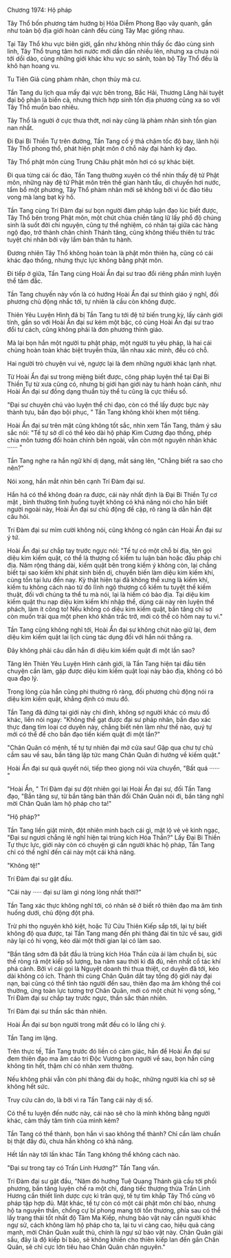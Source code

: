 




Chương 1974: Hộ pháp


Tây Thổ bốn phương tám hướng bị Hỏa Diễm Phong Bạo vây quanh, gần như toàn bộ địa giới hoàn cảnh đều cùng Tây Mạc giống nhau.

Tại Tây Thổ khu vực biên giới, gần như không nhìn thấy ốc đảo cùng sinh linh, Tây Thổ trung tâm hơi nước mới dần dần nhiều lên, nhưng xa chưa nói tới dồi dào, cùng những giới khác khu vực so sánh, toàn bộ Tây Thổ đều là khô hạn hoang vu.

Tu Tiên Giả cùng phàm nhân, chọn thủy mà cư.

Tần Tang du lịch qua mấy đại vực bên trong, Bắc Hải, Thương Lãng hải tuyệt đại bộ phận là biển cả, nhưng thích hợp sinh tồn địa phương cũng xa so với Tây Thổ muốn bao nhiêu.

Tây Thổ là người ở cực thưa thớt, nơi này cũng là phàm nhân sinh tồn gian nan nhất.

Đi Đại Bi Thiền Tự trên đường, Tần Tang cố ý thả chậm tốc độ bay, lãnh hội Tây Thổ phong thổ, phát hiện phật môn ở chỗ này đại hành kỳ đạo.

Tây Thổ phật môn cùng Trung Châu phật môn hơi có sự khác biệt.

Đi qua từng cái ốc đảo, Tần Tang thường xuyên có thể nhìn thấy đệ tử Phật môn, những này đệ tử Phật môn trên thế gian hành tẩu, di chuyển hơi nước, tẩm bổ một phương, Tây Thổ phàm nhân mới sẽ không bởi vì ốc đảo tiêu vong mà lang bạt kỳ hồ.

Tần Tang cùng Trí Đàm đại sư bọn người đàm pháp luận đạo lúc biết được, Tây Thổ bên trong Phật môn, một chút chùa chiền tăng lữ lấy phổ độ chúng sinh là suốt đời chi nguyện, cũng tự thể nghiệm, có nhân tại giữa các hàng ngộ đạo, trở thành chân chính Thánh tăng, cũng không thiếu thiên tư trác tuyệt chi nhân bởi vậy lầm bản thân tu hành.

Đương nhiên Tây Thổ không hoàn toàn là phật môn thiên hạ, cũng có cái khác đạo thống, nhưng thực lực không bằng phật môn.

Đi tiếp ở giữa, Tần Tang cùng Hoài Ẩn đại sư trao đổi riêng phần mình luyện thể tâm đắc.

Tần Tang chuyến này vốn là có hướng Hoài Ẩn đại sư thỉnh giáo ý nghĩ, đối phương chủ động nhắc tới, tự nhiên là cầu còn không được.

Thiên Yêu Luyện Hình đã bị Tần Tang tu tới đệ tứ biến trung kỳ, lấy cảnh giới tính, gần so với Hoài Ẩn đại sư kém một bậc, có cùng Hoài Ẩn đại sư trao đổi tư cách, cũng không phải là đơn phương thỉnh giáo.

Mà lại bọn hắn một người tu phật pháp, một người tu yêu pháp, là hai cái chủng hoàn toàn khác biệt truyền thừa, lẫn nhau xác minh, đều có chỗ.

Hai người trò chuyện vui vẻ, ngược lại là đem những người khác lạnh nhạt.

Từ Hoài Ẩn đại sư trong miệng biết được, công pháp luyện thể tại Đại Bi Thiền Tự từ xưa cũng có, nhưng bị giới hạn giới này tu hành hoàn cảnh, như Hoài Ẩn đại sư đồng dạng thuần túy thể tu cũng là cực thiểu số.

"Đại sư chuyên chú vào luyện thể chi đạo, còn có thể lấy được bực này thành tựu, bần đạo bội phục, " Tần Tang không khỏi khen một tiếng.

Hoài Ẩn đại sư trên mặt cũng không tốt sắc, nhìn xem Tần Tang, thâm ý sâu sắc nói: "Tế tự sở dĩ có thể kéo dài hộ pháp Kim Cương đạo thống, phép chia môn tương đối hoàn chỉnh bên ngoài, vẫn còn một nguyên nhân khác ······ "

Tần Tang nghe ra hắn ngữ khí dị dạng, mắt sáng lên, "Chẳng biết ra sao cho nên?"

Nói xong, hắn mắt nhìn bên cạnh Trí Đàm đại sư.

Hắn há có thể không đoán ra được, cái này nhất định là Đại Bi Thiền Tự cơ mật , bình thường tình huống tuyệt không có khả năng nói cho hắn biết người ngoài này, Hoài Ẩn đại sư chủ động đề cập, rõ ràng là dẫn hắn đặt câu hỏi.

Trí Đàm đại sư mỉm cười không nói, cũng không có ngăn cản Hoài Ẩn đại sư ý tứ.

Hoài Ẩn đại sư chắp tay trước ngực nói: "Tế tự có một chỗ bí địa, tên gọi diệu kim kiếm quật, có thể là thượng cổ kiếm tu luận bàn hoặc đấu pháp chi địa. Năm rộng tháng dài, kiếm quật bên trong kiếm ý không còn, lại chẳng biết tại sao kiếm khí phát sinh biến dị, chuyển biến làm diệu kim kiếm khí, cùng tồn tại lưu đến nay. Kỳ thật hiện tại đã không thể xưng là kiếm khí, kiếm tu không cách nào từ đó lĩnh ngộ thượng cổ kiếm tu tuyệt thế kiếm thuật, đối với chúng ta thể tu mà nói, lại là hiếm có bảo địa. Tại diệu kim kiếm quật thu nạp diệu kim kiếm khí nhập thể, dùng cái này rèn luyện thể phách, làm ít công to! Nếu không có diệu kim kiếm quật, bần tăng chỉ sợ còn muốn trải qua một phen khó khăn trắc trở, mới có thể có hôm nay tu vi."

Tần Tang cũng không nghĩ tới, Hoài Ẩn đại sư không chút nào giữ lại, đem diệu kim kiếm quật lai lịch cùng tác dụng đối với hắn nói thẳng ra.

Đây không phải câu dẫn hắn đi diệu kim kiếm quật đi một lần sao?

Tăng lên Thiên Yêu Luyện Hình cảnh giới, là Tần Tang hiện tại đầu tiên chuyện cần làm, gặp được diệu kim kiếm quật loại này bảo địa, không có bỏ qua đạo lý.

Trong lòng của hắn cũng phi thường rõ ràng, đối phương chủ động nói ra diệu kim kiếm quật, khẳng định có mưu đồ.

Tần Tang đã đứng tại giới này chi đỉnh, không sợ người khác có mưu đồ khác, liền nói ngay: "Không thể gạt được đại sư pháp nhãn, bần đạo xác thực đang tìm loại cơ duyên này, chẳng biết nên làm như thế nào, quý tự mới có thể để cho bần đạo tiến kiếm quật đi một lần?"

"Chân Quân có mệnh, tế tự tự nhiên đại mở cửa sau! Gặp qua chư tự chủ cầm sau về sau, bần tăng lập tức mang Chân Quân đi hướng về kiếm quật."

Hoài Ẩn đại sư quả quyết nói, tiếp theo giọng nói vừa chuyển, "Bất quá ······ "

"Hoài Ẩn, " Trí Đàm đại sư đột nhiên gọi lại Hoài Ẩn đại sư, đối Tần Tang đạo, "Bần tăng sự, từ bần tăng bản thân đối Chân Quân nói đi, bần tăng nghĩ mời Chân Quân làm hộ pháp cho ta!"

"Hộ pháp?"

Tần Tang liền giật mình, đột nhiên minh bạch cái gì, mặt lộ vẻ vẻ kinh ngạc, "Đại sư ngươi chẳng lẽ nghĩ hiện tại trùng kích Hóa Thần?" Lấy Đại Bi Thiền Tự thực lực, giới này còn có chuyện gì cần người khác hộ pháp, Tần Tang chỉ có thể nghĩ đến cái này một cái khả năng.

"Không tệ!"

Trí Đàm đại sư gật đầu.

"Cái này ····· đại sư làm gì nóng lòng nhất thời?"

Tần Tang xác thực không nghĩ tới, có nhân sẽ ở biết rõ thiên đạo ma âm tình huống dưới, chủ động đột phá.

Trừ phi thọ nguyên khô kiệt, hoặc Tứ Cửu Thiên Kiếp sắp tới, lại tự biết không độ qua được, tại Tần Tang mang đến phi thăng đài tin tức về sau, giới này lại có hi vọng, kéo dài một thời gian lại có làm sao.

"Bần tăng sớm đã bắt đầu là trùng kích Hóa Thần cửa ải làm chuẩn bị, súc thế ròng rã một kiếp số lượng, ba năm sau thời kì đã đủ, nên nhất cổ tác khí phá cảnh. Bởi vì cái gọi là Nguyệt doanh thì thua thiệt, cơ duyên đã tới, kéo dài không có ích. Thành thì cùng Chân Quân dắt tay tổng độ giới này đại nạn, bại cũng có thể tỉnh táo người đến sau, thiên đạo ma âm không thể coi thường, ứng toàn lực tương trợ Chân Quân, mới có một chút hi vọng sống, " Trí Đàm đại sư chắp tay trước ngực, thần sắc thản nhiên.

Trí Đàm đại sư thần sắc thản nhiên.

Hoài Ẩn đại sư bọn người trong mắt đều có lo lắng chi ý.

Tần Tang im lặng.

Trên thực tế, Tần Tang trước đó liền có cảm giác, hắn để Hoài Ẩn đại sư đem thiên đạo ma âm cáo tri Độc Vương bọn người về sau, bọn hắn cũng không tin hết, thậm chí có nhân xem thường.

Nếu không phải vẫn còn phi thăng đài dụ hoặc, những người kia chỉ sợ sẽ không hết sức.

Truy cứu căn do, là bởi vì ra Tần Tang cái này dị số.

Có thể tu luyện đến nước này, cái nào sẽ cho là mình không bằng người khác, cảm thấy tâm tính của mình kém?

Tần Tang có thể thành, bọn hắn vì sao không thể thành? Chỉ cần làm chuẩn bị thật đầy đủ, chưa hẳn không có khả năng.

Hết lần này tới lần khác Tần Tang không thể không cách nào.

"Đại sư trong tay có Trấn Linh Hương?" Tần Tang vấn.

Trí Đàm đại sư gật đầu, "Năm đó hướng Tuệ Quang Thánh giả cầu tới phối phương, bần tăng luyện chế ra một chi, đáng tiếc thượng thừa Trấn Linh Hương cần thiết linh dược cực kì trân quý, tế tự tìm khắp Tây Thổ cũng vô pháp tập hợp đủ. Mặt khác, tế tự còn có một cái phật môn chí bảo, nhưng hộ ta nguyên thần, chống cự bí phong mang tới tổn thương, phía sau có thể lấy trạng thái tốt nhất độ Tâm Ma Kiếp, nhưng bảo vật này cần người khác ngự sử, cách không làm hộ pháp cho ta, lại tu vi càng cao, hiệu quả càng mạnh, mời Chân Quân xuất thủ, chính là ngự sử bảo vật này. Chân Quân giải sầu, đây là độ kiếp bí bảo, sẽ không khiến cho thiên kiếp lan đến gần Chân Quân, sẽ chỉ cực lớn tiêu hao Chân Quân chân nguyên."




